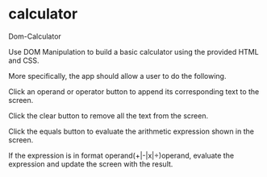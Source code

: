 # calculator

Dom-Calculator

Use DOM Manipulation to build a basic calculator using the provided HTML and CSS.

More specifically, the app should allow a user to do the following.

Click an operand or operator button to append its corresponding text to the screen.

Click the clear button to remove all the text from the screen.

Click the equals button to evaluate the arithmetic expression shown in the screen.

If the expression is in format operand(+|-|x|÷)operand, evaluate the expression and update the screen with the result.
